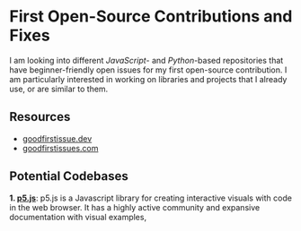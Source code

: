 # First Open-Source Contributions and Fixes
I am looking into different _JavaScript_- and _Python_-based repositories that have beginner-friendly open issues for my first open-source contribution. I am particularly interested in working on libraries and projects that I already use, or are similar to them.

## Resources
* [goodfirstissue.dev](https://goodfirstissue.dev/)
* [goodfirstissues.com](https://goodfirstissues.com/)

## Potential Codebases
**1. [p5.js](https://github.com/processing/p5.js)**:
p5.js is a Javascript library for creating interactive visuals with code in the web browser. It has a highly active community and expansive documentation with visual examples,
